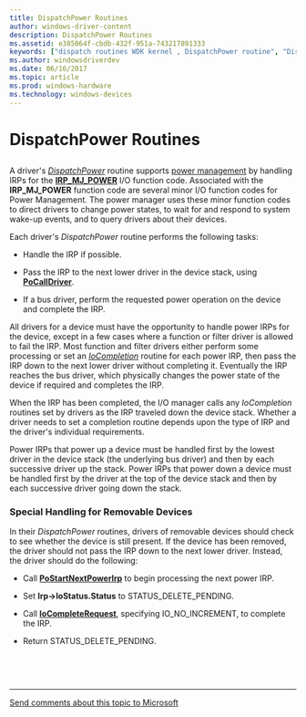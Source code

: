 ```yaml
---
title: DispatchPower Routines
author: windows-driver-content
description: DispatchPower Routines
ms.assetid: e385064f-cbdb-432f-951a-743217891333
keywords: ["dispatch routines WDK kernel , DispatchPower routine", "DispatchPower routine", "power management WDK kernel , dispatch routines", "IRP_MJ_POWER I/O function code", "removable device power dispatch routines WDK kernel"]
ms.author: windowsdriverdev
ms.date: 06/16/2017
ms.topic: article
ms.prod: windows-hardware
ms.technology: windows-devices
---
```


# DispatchPower Routines


## <a href="" id="ddk-dispatchpower-routines-kg"></a>


A driver's [*DispatchPower*](https://msdn.microsoft.com/library/windows/hardware/ff543354) routine supports [power management](implementing-power-management.md) by handling IRPs for the [**IRP\_MJ\_POWER**](https://msdn.microsoft.com/library/windows/hardware/ff550784) I/O function code. Associated with the **IRP\_MJ\_POWER** function code are several minor I/O function codes for Power Management. The power manager uses these minor function codes to direct drivers to change power states, to wait for and respond to system wake-up events, and to query drivers about their devices.

Each driver's *DispatchPower* routine performs the following tasks:

-   Handle the IRP if possible.

-   Pass the IRP to the next lower driver in the device stack, using [**PoCallDriver**](https://msdn.microsoft.com/library/windows/hardware/ff559654).

-   If a bus driver, perform the requested power operation on the device and complete the IRP.

All drivers for a device must have the opportunity to handle power IRPs for the device, except in a few cases where a function or filter driver is allowed to fail the IRP. Most function and filter drivers either perform some processing or set an [*IoCompletion*](https://msdn.microsoft.com/library/windows/hardware/ff548354) routine for each power IRP, then pass the IRP down to the next lower driver without completing it. Eventually the IRP reaches the bus driver, which physically changes the power state of the device if required and completes the IRP.

When the IRP has been completed, the I/O manager calls any *IoCompletion* routines set by drivers as the IRP traveled down the device stack. Whether a driver needs to set a completion routine depends upon the type of IRP and the driver's individual requirements.

Power IRPs that power up a device must be handled first by the lowest driver in the device stack (the underlying bus driver) and then by each successive driver up the stack. Power IRPs that power down a device must be handled first by the driver at the top of the device stack and then by each successive driver going down the stack.

### Special Handling for Removable Devices

In their *DispatchPower* routines, drivers of removable devices should check to see whether the device is still present. If the device has been removed, the driver should not pass the IRP down to the next lower driver. Instead, the driver should do the following:

-   Call [**PoStartNextPowerIrp**](https://msdn.microsoft.com/library/windows/hardware/ff559776) to begin processing the next power IRP.

-   Set **Irp-&gt;IoStatus.Status** to STATUS\_DELETE\_PENDING.

-   Call [**IoCompleteRequest**](https://msdn.microsoft.com/library/windows/hardware/ff548343), specifying IO\_NO\_INCREMENT, to complete the IRP.

-   Return STATUS\_DELETE\_PENDING.

 

 


--------------------
[Send comments about this topic to Microsoft](mailto:wsddocfb@microsoft.com?subject=Documentation%20feedback%20%5Bkernel\kernel%5D:%20DispatchPower%20Routines%20%20RELEASE:%20%286/14/2017%29&body=%0A%0APRIVACY%20STATEMENT%0A%0AWe%20use%20your%20feedback%20to%20improve%20the%20documentation.%20We%20don't%20use%20your%20email%20address%20for%20any%20other%20purpose,%20and%20we'll%20remove%20your%20email%20address%20from%20our%20system%20after%20the%20issue%20that%20you're%20reporting%20is%20fixed.%20While%20we're%20working%20to%20fix%20this%20issue,%20we%20might%20send%20you%20an%20email%20message%20to%20ask%20for%20more%20info.%20Later,%20we%20might%20also%20send%20you%20an%20email%20message%20to%20let%20you%20know%20that%20we've%20addressed%20your%20feedback.%0A%0AFor%20more%20info%20about%20Microsoft's%20privacy%20policy,%20see%20http://privacy.microsoft.com/default.aspx. "Send comments about this topic to Microsoft")


